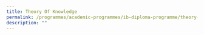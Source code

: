 ```yaml
---
title: Theory Of Knowledge
permalink: /programmes/academic-programmes/ib-diploma-programme/theory-of-knowledge/
description: ""
---
```

